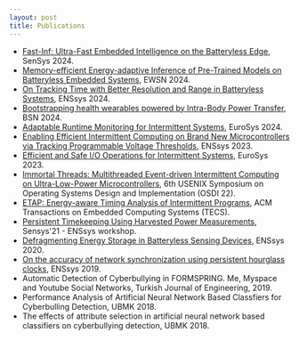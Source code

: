```yaml
---
layout: post
title: Publications
---
```


<!-- 
<div class="message">
  Howdy! This is an example blog post that shows several types of HTML content supported in this theme.
</div>
-->

<ul>
  <li><a href="https://dl.acm.org/doi/10.1145/3666025.3699335">Fast-Inf: Ultra-Fast Embedded Intelligence on the Batteryless Edge</a>, SenSys 2024. </li> 
  <li><a href="https://ewsn24.tii.ae/">Memory-efficient Energy-adaptive Inference of Pre-Trained Models on Batteryless Embedded Systems</a>, EWSN 2024. </li> 
  <li><a href="https://www.enssys.org/2024/">On Tracking Time with Better Resolution and Range in Batteryless Systems</a>,  ENSsys 2024. </li> 
  <li><a href="https://bsn.embs.org/2024">Bootstrapping health wearables powered by Intra-Body Power Transfer</a>, BSN 2024. </li> 
  <li><a href="https://2023.eurosys.org/accepted-papers.html">Adaptable Runtime Monitoring for Intermittent Systems</a>, EuroSys 2024. </li> 
  <li><a href="https://dl.acm.org/doi/abs/10.1145/3628353.3628547">Enabling Efficient Intermittent Computing on Brand New Microcontrollers via Tracking Programmable Voltage Thresholds</a>,  ENSsys 2023. </li> 
  <li><a href="https://2023.eurosys.org/accepted-papers.html">Efficient and Safe I/O Operations for Intermittent Systems</a>, EuroSys 2023. </li> 
  <li><a href="https://www.usenix.org/conference/osdi22/presentation/yildiz">Immortal Threads: Multithreaded Event-driven Intermittent Computing on Ultra-Low-Power Microcontrollers</a>, 6th USENIX Symposium on Operating Systems Design and Implementation (OSDI 22).</li> 
  <li><a href="https://dl.acm.org/doi/abs/10.1145/3563216">ETAP: Energy-aware Timing Analysis of Intermittent Programs</a>, ACM Transactions on Embedded Computing Systems (TECS).</li> 
  <li><a href="https://dl.acm.org/doi/abs/10.1145/3485730.3493361">Persistent Timekeeping Using Harvested Power Measurements</a>, Sensys'21 - ENSsys workshop.</li> 
  <li><a href="https://dl.acm.org/doi/10.1145/3417308.3430271">Defragmenting Energy Storage in Batteryless Sensing Devices</a>, ENSsys 2020.</li> 
  <li><a href="https://dl.acm.org/doi/10.1145/3362053.3363497">On the accuracy of network synchronization using persistent hourglass clocks</a>, ENSsys 2019.</li> 
  <li>Automatic Detection of Cyberbullying in FORMSPRING. Me, Myspace and Youtube Social Networks, Turkish Journal of Engineering, 2019.</li>
  <li>Performance Analysis of Artificial Neural Network Based Classfiers for Cyberbulling Detection, UBMK 2018.</li>
  <li>The effects of attribute selection in artificial neural network based classifiers on cyberbullying detection, UBMK 2018.</li>
</ul>
